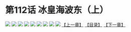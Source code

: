 # 第112话 冰皇海波东（上）
![](https://mhpic.xiaomingtaiji.net/comic/D/斗破苍穹拆分版/112话/1.jpg-zymk.middle.webp)
![](https://mhpic.xiaomingtaiji.net/comic/D/斗破苍穹拆分版/112话/2.jpg-zymk.middle.webp)
![](https://mhpic.xiaomingtaiji.net/comic/D/斗破苍穹拆分版/112话/3.jpg-zymk.middle.webp)
![](https://mhpic.xiaomingtaiji.net/comic/D/斗破苍穹拆分版/112话/4.jpg-zymk.middle.webp)
![](https://mhpic.xiaomingtaiji.net/comic/D/斗破苍穹拆分版/112话/5.jpg-zymk.middle.webp)
![](https://mhpic.xiaomingtaiji.net/comic/D/斗破苍穹拆分版/112话/6.jpg-zymk.middle.webp)
![](https://mhpic.xiaomingtaiji.net/comic/D/斗破苍穹拆分版/112话/7.jpg-zymk.middle.webp)
![](https://mhpic.xiaomingtaiji.net/comic/D/斗破苍穹拆分版/112话/8.jpg-zymk.middle.webp)
![](https://mhpic.xiaomingtaiji.net/comic/D/斗破苍穹拆分版/112话/9.jpg-zymk.middle.webp)
[【上一章】](./111.md)
[【目录】](./README.md)
[【下一章】](./113.md)
